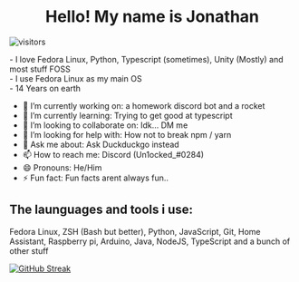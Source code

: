 <h1 align="center">Hello! My name is Jonathan</h1>

![visitors](https://visitor-badge.glitch.me/badge?page_id=Un10ck3d.self.id.whatever&left_color=blue&right_color=red)

<p>
  - I love Fedora Linux, Python, Typescript (sometimes), Unity (Mostly) and most stuff FOSS <br/>
  - I use Fedora Linux as my main OS<br/>
  - 14 Years on earth
</p>

- 🔭 I’m currently working on: a homework discord bot and a rocket
- 🌱 I’m currently learning: Trying to get good at typescript
- 👯 I’m looking to collaborate on: Idk... DM me
- 🤔 I’m looking for help with: How not to break npm / yarn
- 💬 Ask me about: Ask Duckduckgo instead
- 📫 How to reach me: Discord (Un1ocked_#0284)
- 😄 Pronouns: He/Him
- ⚡ Fun fact: Fun facts arent always fun..

<h2 align="left">The launguages and tools i use:</h2>
<p>Fedora Linux, ZSH (Bash but better), Python, JavaScript, Git, Home Assistant, Raspberry pi, Arduino, Java, NodeJS, TypeScript and a bunch of other stuff</p>

[![GitHub Streak](https://github-readme-streak-stats.herokuapp.com?user=Un10ck3d&hide_border=true)](https://git.io/streak-stats)
